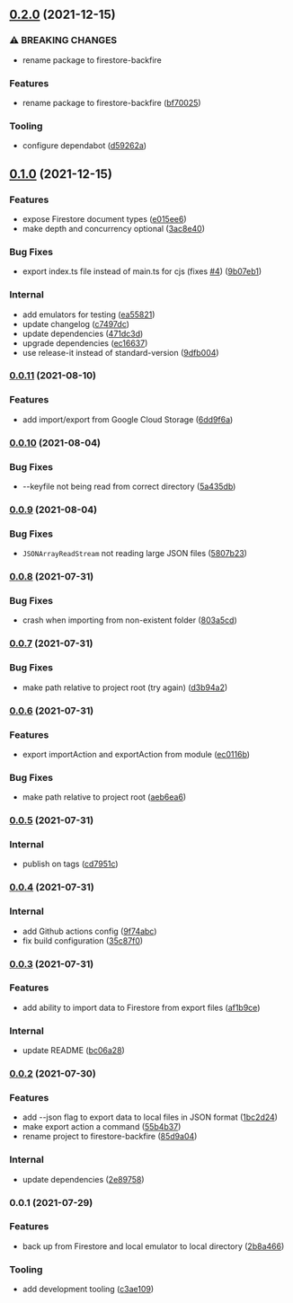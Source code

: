 ## [0.2.0](https://github.com/benyap/firestore-backfire/compare/v0.1.0...v0.2.0) (2021-12-15)


### ⚠ BREAKING CHANGES

* rename package to firestore-backfire

### Features

* rename package to firestore-backfire ([bf70025](https://github.com/benyap/firestore-backfire/commit/bf70025be37cf39e22fc548c91624af08f121bf7))


### Tooling

* configure dependabot ([d59262a](https://github.com/benyap/firestore-backfire/commit/d59262a9156aa42e8ecbc0c7bc5009a7e6fd7c48))

## [0.1.0](https://github.com/benyap/firestore-backfire/compare/v0.0.11...v0.1.0) (2021-12-15)


### Features

* expose Firestore document types ([e015ee6](https://github.com/benyap/firestore-backfire/commit/e015ee62639f111b2eb3375dcc5ffda64b64ec85))
* make depth and concurrency optional ([3ac8e40](https://github.com/benyap/firestore-backfire/commit/3ac8e401e52a04dad69565de8db3cab15e23e459))


### Bug Fixes

* export index.ts file instead of main.ts for cjs (fixes [#4](https://github.com/benyap/firestore-backfire/issues/4)) ([9b07eb1](https://github.com/benyap/firestore-backfire/commit/9b07eb1d8560728fa8d796333b3240d0ab11ad13))


### Internal

* add emulators for testing ([ea55821](https://github.com/benyap/firestore-backfire/commit/ea55821ce3a0eacc81e98b2972f8a5547865873b))
* update changelog ([c7497dc](https://github.com/benyap/firestore-backfire/commit/c7497dc623d3026bb638352204049dca6b600a17))
* update dependencies ([471dc3d](https://github.com/benyap/firestore-backfire/commit/471dc3dfece34aa0d9a38ff5717f3300d1a09bce))
* upgrade dependencies ([ec16637](https://github.com/benyap/firestore-backfire/commit/ec16637b72d3f0aacdbcfb88ffa7378a475bbae1))
* use release-it instead of standard-version ([9dfb004](https://github.com/benyap/firestore-backfire/commit/9dfb0045acd6966477f7f202c086f1d5cd5402bd))

### [0.0.11](https://github.com/benyap/firestore-backfire/compare/v0.0.10...v0.0.11) (2021-08-10)


### Features

* add import/export from Google Cloud Storage ([6dd9f6a](https://github.com/benyap/firestore-backfire/commit/6dd9f6af8e6ce5e79bdf03fc0833e9350a93e05b))

### [0.0.10](https://github.com/benyap/firestore-backfire/compare/v0.0.9...v0.0.10) (2021-08-04)


### Bug Fixes

* --keyfile not being read from correct directory ([5a435db](https://github.com/benyap/firestore-backfire/commit/5a435db73a411016c3476dc2b2e298b443bf5a57))

### [0.0.9](https://github.com/benyap/firestore-backfire/compare/v0.0.8...v0.0.9) (2021-08-04)


### Bug Fixes

* `JSONArrayReadStream` not reading large JSON files ([5807b23](https://github.com/benyap/firestore-backfire/commit/5807b23e0f442383e1c87a3e4f5ab0ada8d543da))

### [0.0.8](https://github.com/benyap/firestore-backfire/compare/v0.0.7...v0.0.8) (2021-07-31)


### Bug Fixes

* crash when importing from non-existent folder ([803a5cd](https://github.com/benyap/firestore-backfire/commit/803a5cdc2c2ac1446d5c4c9b98128a844d59a94e))

### [0.0.7](https://github.com/benyap/firestore-backfire/compare/v0.0.6...v0.0.7) (2021-07-31)


### Bug Fixes

* make path relative to project root (try again) ([d3b94a2](https://github.com/benyap/firestore-backfire/commit/d3b94a27db9b68eeeccfc74a28c9605b88850776))

### [0.0.6](https://github.com/benyap/firestore-backfire/compare/v0.0.5...v0.0.6) (2021-07-31)


### Features

* export importAction and exportAction from module ([ec0116b](https://github.com/benyap/firestore-backfire/commit/ec0116ba2e65b36c9e2a57ff58c3e363071d26b3))


### Bug Fixes

* make path relative to project root ([aeb6ea6](https://github.com/benyap/firestore-backfire/commit/aeb6ea624d6c800ffbe8a8e584fb33f6a08b6ffd))

### [0.0.5](https://github.com/benyap/firestore-backfire/compare/v0.0.4...v0.0.5) (2021-07-31)


### Internal

* publish on tags ([cd7951c](https://github.com/benyap/firestore-backfire/commit/cd7951c27da779087ff3a1461d608e1867eea346))

### [0.0.4](https://github.com/benyap/firestore-backfire/compare/v0.0.3...v0.0.4) (2021-07-31)


### Internal

* add Github actions config ([9f74abc](https://github.com/benyap/firestore-backfire/commit/9f74abc32f800f1cfc6410c4c416fdd1cd936179))
* fix build configuration ([35c87f0](https://github.com/benyap/firestore-backfire/commit/35c87f03c075903d4282b09906507652b8534a9b))

### [0.0.3](https://github.com/benyap/firestore-backfire/compare/v0.0.2...v0.0.3) (2021-07-31)


### Features

* add ability to import data to Firestore from export files ([af1b9ce](https://github.com/benyap/firestore-backfire/commit/af1b9ce07407eab4938582ea6f6b47cd27557b2d))


### Internal

* update README ([bc06a28](https://github.com/benyap/firestore-backfire/commit/bc06a283683ee866922ae41bc48c90b7166c965e))

### [0.0.2](https://github.com/benyap/firestore-backfire/compare/v0.0.1...v0.0.2) (2021-07-30)


### Features

* add --json flag to export data to local files in JSON format ([1bc2d24](https://github.com/benyap/firestore-backfire/commit/1bc2d24c7a8852a3f9d11139c7a966ff0c279bba))
* make export action a command ([55b4b37](https://github.com/benyap/firestore-backfire/commit/55b4b37cab8cd9990307bb61ec39ceb611642aac))
* rename project to firestore-backfire ([85d9a04](https://github.com/benyap/firestore-backfire/commit/85d9a04598fc1b7a1b91aa5e0062e166e144c3b7))


### Internal

* update dependencies ([2e89758](https://github.com/benyap/firestore-backfire/commit/2e89758c348d59d772a3c5550af2cf5e0c31d2b5))

### 0.0.1 (2021-07-29)


### Features

* back up from Firestore and local emulator to local directory ([2b8a466](https://github.com/benyap/full-firestore-backup/commit/2b8a4668d54ac2b69137a8016cdf492f11eaf73a))


### Tooling

* add development tooling ([c3ae109](https://github.com/benyap/full-firestore-backup/commit/c3ae109a280ba27fbb33cb3b01e059592c5299ab))
